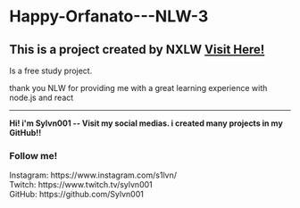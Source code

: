 # Happy-Orfanato---NLW-3

<h2>This is a project created by NXLW  <a target="_blank" href="https://rocketseat.com.br"> Visit Here! </a> </h2>
<p>Is a free study project.</p>
<p>thank you NLW for providing me with a great learning experience with node.js and react </p>
<hr>

<strong> Hi! i'm Sylvn001 -- Visit my social medias. i created many projects in my GitHub!! </strong>

<h3> Follow me! </h3>
Instagram: https://www.instagram.com/s1lvn/ <br> 
Twitch: https://www.twitch.tv/sylvn001 <br>
GitHub: https://github.com/Sylvn001 <br>
